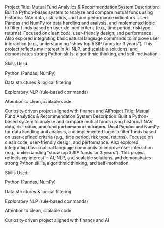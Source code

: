 Project Title: Mutual Fund Analytics & Recommendation System
Description:
Built a Python-based system to analyze and compare mutual funds using historical NAV data, risk ratios, and fund performance indicators. Used Pandas and NumPy for data handling and analysis, and implemented logic to filter funds based on user-defined criteria (e.g., time period, risk type, returns). Focused on clean code, user-friendly design, and performance. Also explored integrating basic natural language commands to improve user interaction (e.g., understanding "show top 5 SIP funds for 3 years"). This project reflects my interest in AI, NLP, and scalable solutions, and demonstrates strong Python skills, algorithmic thinking, and self-motivation.

Skills Used:

Python (Pandas, NumPy)

Data structures & logical filtering

Exploratory NLP (rule-based commands)

Attention to clean, scalable code

Curiosity-driven project aligned with finance and AIProject Title: Mutual Fund Analytics & Recommendation System
Description:
Built a Python-based system to analyze and compare mutual funds using historical NAV data, risk ratios, and fund performance indicators. Used Pandas and NumPy for data handling and analysis, and implemented logic to filter funds based on user-defined criteria (e.g., time period, risk type, returns). Focused on clean code, user-friendly design, and performance. Also explored integrating basic natural language commands to improve user interaction (e.g., understanding "show top 5 SIP funds for 3 years"). This project reflects my interest in AI, NLP, and scalable solutions, and demonstrates strong Python skills, algorithmic thinking, and self-motivation.

Skills Used:

Python (Pandas, NumPy)

Data structures & logical filtering

Exploratory NLP (rule-based commands)

Attention to clean, scalable code

Curiosity-driven project aligned with finance and AI
